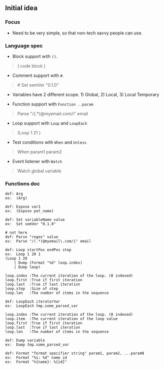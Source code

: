## Initial idea

### Focus

- Need to be very simple, so that non-tech savvy people can use.


### Language spec

- Block support with `()`. 
> ( code block )

- Comment support with `#`.
> \# Set semVer "0.1.0"

- Variables have 2 different scope. 1) Global, 2) Local, 3) Local Temporary

- Function support with `Function ..param`
> Parse "/(.*)@myemail\.com/i" email

- Loop support with `Loop` and `LoopEach`
> (Loop 1 21 )

- Test conditions with `When` and `Unless`
> When param1 param2

- Event listener with `Watch`
> Watch global.variable



### Functions doc

```
def: Arg
ex:  (Arg)
```
```
def: Expose var1
ex:  (Expose pet_name)
```
```
def: Set variableName value
ex:  Set semVer "0.1.0"
```
```
# not here
def: Parse "regex" value
ex:  Parse "/(.*)@myemail\.com/i" email
```
```
def: Loop startPos endPos step
ex:  Loop 1 20 1
(Loop 1 20
    | Dump (Format "%d" loop.index)
    | Dump loop)

loop.index :The current iteration of the loop. (0 indexed)
loop.first :True if first iteration
loop.last  :True if last iteration
loop.step  :Size of step
loop.len   :The number of items in the sequence
```
```
def: LoopEach iteratorVar
ex:  LoopEach tmp.some_parsed_var

loop.index :The current iteration of the loop. (0 indexed)
loop.item  :The current iteration of the loop value
loop.first :True if first iteration
loop.last  :True if last iteration
loop.len   :The number of items in the sequence
```
```
def: Dump variable
ex:  Dump tmp.some_parsed_var
```
```
def: Format "format specifier string" param1, param2, ...paramN
ex:  Format "%s: %d" name id
ex:  Format "%{name}: %{id}"
```
